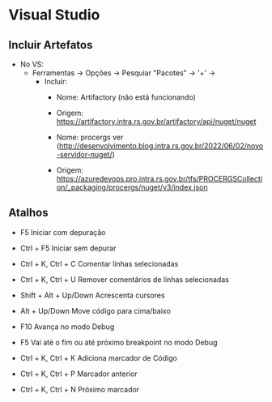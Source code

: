 # Visual Studio

## Incluir Artefatos

- No VS:
	- Ferramentas -> Opções -> Pesquiar "Pacotes" -> '+' -> 
		- Incluir:
			- Nome: Artifactory (não está funcionando)
			- Origem: https://artifactory.intra.rs.gov.br/artifactory/api/nuget/nuget 
			
			- Nome: procergs ver (http://desenvolvimento.blog.intra.rs.gov.br/2022/06/02/novo-servidor-nuget/)
			- Origem: https://azuredevops.pro.intra.rs.gov.br/tfs/PROCERGSCollection/_packaging/procergs/nuget/v3/index.json 
		
## Atalhos

- F5 						Iniciar com depuração
- Ctrl + F5 				Iniciar sem depurar
- Ctrl + K, Ctrl + C		Comentar linhas selecionadas
- Ctrl + K, Ctrl + U		Remover comentários de linhas selecionadas
- Shift + Alt + Up/Down		Acrescenta cursores
- Alt + Up/Down				Move código para cima/baixo

- F10						Avança no modo Debug
- F5						Vai até o fim ou até próximo breakpoint no modo Debug

- Ctrl + K, Ctrl + K 		Adiciona marcador de Código
- Ctrl + K, Ctrl + P		Marcador anterior
- Ctrl + K, Ctrl + N		Próximo marcador
